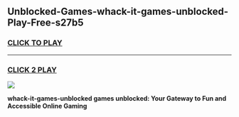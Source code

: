 
## Unblocked-Games-whack-it-games-unblocked-Play-Free-s27b5
<h3>
<a href="https://premium76.site?title=whack-it-games-unblocked&ref=15A">CLICK TO PLAY</a></h3>
<hr>

<h3>
<a href="https://premium76.site?title=whack-it-games-unblocked&ref=15A">CLICK 2 PLAY</a>
  
</h3>

<a href="https://premium76.site?title=whack-it-games-unblocked&ref=15A"><img src="https://clearcache.store/games.png"></a>


**whack-it-games-unblocked games unblocked: Your Gateway to Fun and Accessible Online Gaming**

